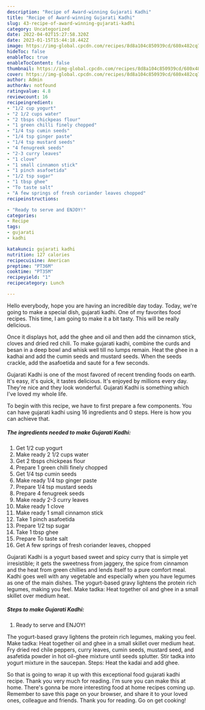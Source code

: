 ```yaml
---
description: "Recipe of Award-winning Gujarati Kadhi"
title: "Recipe of Award-winning Gujarati Kadhi"
slug: 43-recipe-of-award-winning-gujarati-kadhi
category: Uncategorized
date: 2022-04-02T15:27:58.320Z
date: 2023-01-15T15:44:18.442Z
image: https://img-global.cpcdn.com/recipes/8d8a104c850939cd/680x482cq70/gujarati-kadhi-recipe-main-photo.jpg
hideToc: false
enableToc: true
enableTocContent: false
thumbnail: https://img-global.cpcdn.com/recipes/8d8a104c850939cd/680x482cq70/gujarati-kadhi-recipe-main-photo.jpg
cover: https://img-global.cpcdn.com/recipes/8d8a104c850939cd/680x482cq70/gujarati-kadhi-recipe-main-photo.jpg
author: Admin
authorAv: notfound
ratingvalue: 4.8
reviewcount: 16
recipeingredient:
- "1/2 cup yogurt"
- "2 1/2 cups water"
- "2 tbsps chickpeas flour"
- "1 green chilli finely chopped"
- "1/4 tsp cumin seeds"
- "1/4 tsp ginger paste"
- "1/4 tsp mustard seeds"
- "4 fenugreek seeds"
- "2-3 curry leaves"
- "1 clove"
- "1 small cinnamon stick"
- "1 pinch asafoetida"
- "1/2 tsp sugar"
- "1 tbsp ghee"
- "To taste salt"
- "A few springs of fresh coriander leaves chopped"
recipeinstructions:

- "Ready to serve and ENJOY!"
categories:
- Recipe
tags:
- gujarati
- kadhi

katakunci: gujarati kadhi 
nutrition: 127 calories
recipecuisine: American
preptime: "PT36M"
cooktime: "PT35M"
recipeyield: "1"
recipecategory: Lunch

---
```



Hello everybody, hope you are having an incredible day today. Today, we're going to make a special dish, gujarati kadhi. One of my favorites food recipes. This time, I am going to make it a bit tasty. This will be really delicious.

Once it displays hot, add the ghee and oil and then add the cinnamon stick, cloves and dried red chili. To make gujarati kadhi, combine the curds and besan in a deep bowl and whisk well till no lumps remain. Heat the ghee in a kadhai and add the cumin seeds and mustard seeds. When the seeds crackle, add the asafoetida and sauté for a few seconds.

Gujarati Kadhi is one of the most favored of recent trending foods on earth. It's easy, it's quick, it tastes delicious. It's enjoyed by millions every day. They're nice and they look wonderful. Gujarati Kadhi is something which I've loved my whole life.


To begin with this recipe, we have to first prepare a few components. You can have gujarati kadhi using 16 ingredients and 0 steps. Here is how you can achieve that.

<!--inarticleads1-->

##### The ingredients needed to make Gujarati Kadhi:

1. Get 1/2 cup yogurt
1. Make ready 2 1/2 cups water
1. Get 2 tbsps chickpeas flour
1. Prepare 1 green chilli finely chopped
1. Get 1/4 tsp cumin seeds
1. Make ready 1/4 tsp ginger paste
1. Prepare 1/4 tsp mustard seeds
1. Prepare 4 fenugreek seeds
1. Make ready 2-3 curry leaves
1. Make ready 1 clove
1. Make ready 1 small cinnamon stick
1. Take 1 pinch asafoetida
1. Prepare 1/2 tsp sugar
1. Take 1 tbsp ghee
1. Prepare To taste salt
1. Get A few springs of fresh coriander leaves, chopped


Gujarati Kadhi is a yogurt based sweet and spicy curry that is simple yet irresistible; it gets the sweetness from jaggery, the spice from cinnamon and the heat from green chillies and lends itself to a pure comfort meal. Kadhi goes well with any vegetable and especially when you have legumes as one of the main dishes. The yogurt-based gravy lightens the protein rich legumes, making you feel. Make tadka: Heat together oil and ghee in a small skillet over medium heat. 

<!--inarticleads2-->

##### Steps to make Gujarati Kadhi:


1. Ready to serve and ENJOY!

The yogurt-based gravy lightens the protein rich legumes, making you feel. Make tadka: Heat together oil and ghee in a small skillet over medium heat. Fry dried red chile peppers, curry leaves, cumin seeds, mustard seed, and asafetida powder in hot oil-ghee mixture until seeds splutter. Stir tadka into yogurt mixture in the saucepan. Steps: Heat the kadai and add ghee. 

So that is going to wrap it up with this exceptional food gujarati kadhi recipe. Thank you very much for reading. I'm sure you can make this at home. There's gonna be more interesting food at home recipes coming up. Remember to save this page on your browser, and share it to your loved ones, colleague and friends. Thank you for reading. Go on get cooking!
